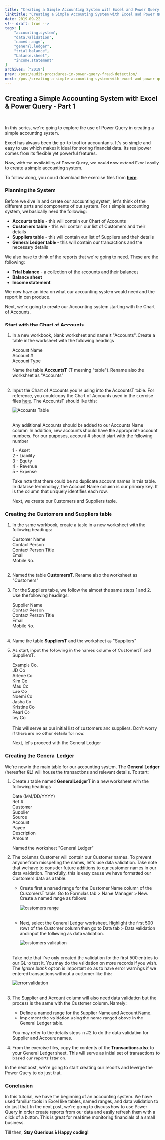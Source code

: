 ```yaml
---
title: "Creating a Simple Accounting System with Excel and Power Query - Part 1"
linktitle: "Creating a Simple Accounting System with Excel and Power Query - Part 1"
date: 2019-09-22
<!-- draft: true -->
tags: [
    "accounting.system",
    "data.validation",
    "named.range",
    "general.ledger",
    "trial.balance",
    "balance.sheet",
    "income.statement"
]
archives: ["2019"]
prev: /post/audit-procedures-in-power-query-fraud-detection/
next: /post/creating-a-simple-accounting-system-with-excel-and-power-query-p2/
---
```


## Creating a Simple Accounting System with Excel & Power Query - Part 1
<br>

In this series, we're going to explore the use of Power Query in creating a simple accounting system.

Excel has always been the go-to tool for accountants. It's so simple and easy to use which makes it ideal for storing financial data. Its real power comes from its flexible yet powerful features.

Now, with the availability of Power Query, we could now extend Excel easily to create a simple accounting system.

To follow along, you could download the exercise files from **[here](https://github.com/PowerQueryforAccountants/Accounting-System-with-Excel-and-PQ)**.

### Planning the System
Before we dive in and create our accounting system, let's think of the different parts and components of our system. For a simple accounting system, we basically need the following:
    
* **Accounts table** - this will contain our Chart of Accounts
* **Customers table** - this will contain our list of Customers and their details
* **Suppliers table** - this will contain our list of Suppliers and their details
* **General Ledger table** - this will contain our transactions and the necessary details

We also have to think of the reports that we're going to need. These are the following:

* **Trial balance** - a collection of the accounts and their balances
* **Balance sheet**
* **Income statement**

We now have an idea on what our accounting system would need and the report in can produce. 

Next, we're going to create our Accounting system starting with the Chart of Accounts.

### Start with the Chart of Accounts
1. In a new workbook, blank worksheet and name it "Accounts". Create a table in the worksheet with the following headings

    Account Name<br>
    Account #<br>
    Account Type<br>

    Name the table **AccountsT** (T meaning "table"). Rename also the worksheet as "Accounts"
    <br>
    <br>

2. Input the Chart of Accounts you're using into the AccountsT table. For reference, you could copy the Chart of Accounts used in the exercise files [here](https://github.com/PowerQueryforAccountants/Creating-a-Simple-Accounting-System-with-Excel-and-Power-Query). The AccountsT should like this:

    ![Accounts Table](/img/creating-a-simple-accounting-system-with-excel-and-power-query/accounts.png)
    <br>
    <br>


    Any additional Accounts should be added to our Accounts Name column. In addition, new accounts should have the appropriate account numbers. For our purposes, account # should start with the following number

    1 - Asset<br>
    2 - Liability<br>
    3 - Equity<br>
    4 - Revenue<br>
    5 - Expense<br>

    Take note that there could be no duplicate account names in this table. In databse terminology, the Account Name column is our primary key.
    It is the column that uniquely identifies each row. 

    Next, we create our Customers and Suppliers table.

### Creating the Customers and Suppliers table
1. In the same workbook, create a table in a new worksheet with the following headings:

    Customer Name<br>
    Contact Person<br>
    Contact Person Title<br>
    Email<br>
    Mobile No.<br>
    <br>
2. Named the table **CustomersT**. Rename also the worksheet as "Customers"

3. For the Suppliers table, we follow the almost the same steps 1 and 2. Use the following headings:

    Supplier Name<br>
    Contact Person<br>
    Contact Person Title<br>
    Email<br>
    Mobile No.<br>
    <br>
4. Name the table **SuppliersT** and the worksheet as "Suppliers"

5. As start, input the following in the names column of CustomersT and SuppliersT.

    Example Co.<br>
    JD Co<br>
    Arlene Co<br>
    Kim Co<br>
    Mau Co<br>
    Lae Co<br>
    Noemi Co<br>
    Jasha Co<br>
    Kristine Co<br>
    Pearl Co<br>
    Ivy Co<br>
    <br>
    This will serve as our initial list of customers and suppliers. Don't worry if there are no other details for now.

    Next, let's proceed with the General Ledger

### Creating the General Ledger
We're now in the main table for our accounting system. The **General Ledger** (hereafter **GL**) will house the transactions and relevant details. To start:

1. Create a table named **GeneralLedgerT** in a new worksheet with the following headings

    Date (MM/DD/YYYY)<br>
    Ref #<br>
    Customer<br>
    Supplier<br>
    Source<br>
    Account<br>
    Payee<br>
    Description<br>
    Amount<br>

    Named the worksheet "General Ledger"
    <br>

2. The columns Customer will contain our Customer names. To prevent anyone from misspelling the names, let's use data validation. Take note that we have to consider future additions to our customer names in our data validation. Thankfully, this is easy cause we have formatted our Customers data as a table. 
    
    * Create first a named range for the Customer Name column of the CustomersT table. Go to Formulas tab > Name Manager > New. Create a named range as follows

        ![customers range](/img/creating-a-simple-accounting-system-with-excel-and-power-query/customers_rng.png)
        <br>
        <br>

    * Next, select the General Ledger worksheet. Highlight the first 500 rows of the Customer column then go to Data tab > Data validation and input the following as data validation.

        ![customers validation](/img/creating-a-simple-accounting-system-with-excel-and-power-query/customers_validation.png)
        <br>
        <br>

    Take note that I've only created the validation for the first 500 entries to our GL to test it. You may do the validation on more records if you wish. The *Ignore blank* option is important so as to have error warnings if we entered transactions without a customer like this:

    ![error validation](/img/creating-a-simple-accounting-system-with-excel-and-power-query/error_validation.png)
    <br>
    <br>

3. The Supplier and Account column will also need data validation but the process is the same with the Customer column. Namely:

    * Define a named range for the Supplier Name and Account Name.
    * Implement the validation using the name ranged above in the General Ledger table.

    You may refer to the details steps in #2 to do the data validation for Supplier and Account names.
    <br>

4. From the exercise files, copy the contents of the **Transactions.xlsx** to your General Ledger sheet. This will serve as initial set of transactions to based our reports later on.

In the next post, we're going to start creating our reports and leverge the Power Query to do just that.

### Conclusion
In this tutorial, we have the beginning of an accounting system. We have used familiar tools in Excel like tables, named ranges, and data validation to do just that. In the next post, we're going to discuss how to use Power Query in order create reports from our data and easily refresh them with a click of a button. This is great for real time monitoring financials of a small business.

Till then, **Stay Querious & Happy coding!**


